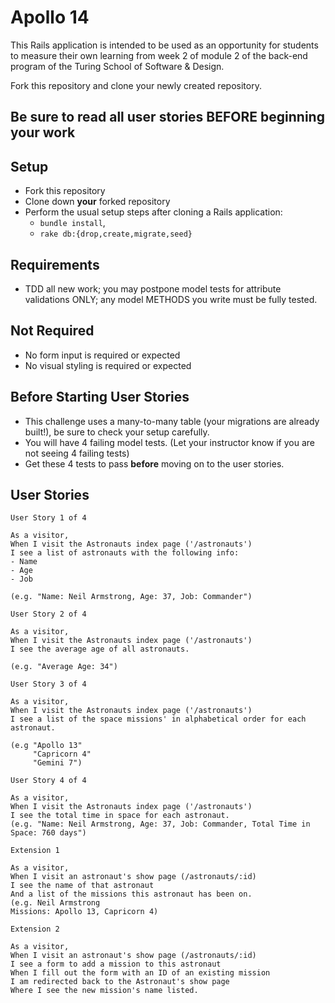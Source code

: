 # Apollo 14

This Rails application is intended to be used as an opportunity for students to measure their own learning from week 2 of module 2 of the back-end program of the Turing School of Software & Design.

Fork this repository and clone your newly created repository. 

## Be sure to read all user stories BEFORE beginning your work

## Setup

- Fork this repository
- Clone down **your** forked repository
- Perform the usual setup steps after cloning a Rails application:
     - `bundle install`, 
     - `rake db:{drop,create,migrate,seed}`
     
## Requirements

- TDD all new work; you may postpone model tests for attribute validations ONLY; any model METHODS you write must be fully tested.

## Not Required

- No form input is required or expected
- No visual styling is required or expected

## Before Starting User Stories

- This challenge uses a many-to-many table (your migrations are already built!), be sure to check your setup carefully.
- You will have 4 failing model tests. (Let your instructor know if you are not seeing 4 failing tests)
- Get these 4 tests to pass **before** moving on to the user stories.

## User Stories

```
User Story 1 of 4

As a visitor,
When I visit the Astronauts index page ('/astronauts')
I see a list of astronauts with the following info:
- Name
- Age
- Job

(e.g. "Name: Neil Armstrong, Age: 37, Job: Commander")
```

```
User Story 2 of 4

As a visitor,
When I visit the Astronauts index page ('/astronauts')
I see the average age of all astronauts.

(e.g. "Average Age: 34")
```

```
User Story 3 of 4

As a visitor,
When I visit the Astronauts index page ('/astronauts')
I see a list of the space missions' in alphabetical order for each astronaut.

(e.g "Apollo 13"
     "Capricorn 4"
     "Gemini 7")
```

```
User Story 4 of 4

As a visitor,
When I visit the Astronauts index page ('/astronauts')
I see the total time in space for each astronaut.
(e.g. "Name: Neil Armstrong, Age: 37, Job: Commander, Total Time in Space: 760 days")
```

```
Extension 1

As a visitor, 
When I visit an astronaut's show page (/astronauts/:id)
I see the name of that astronaut 
And a list of the missions this astronaut has been on.
(e.g. Neil Armstrong
Missions: Apollo 13, Capricorn 4)
```

```
Extension 2

As a visitor, 
When I visit an astronaut's show page (/astronauts/:id)
I see a form to add a mission to this astronaut
When I fill out the form with an ID of an existing mission
I am redirected back to the Astronaut's show page
Where I see the new mission's name listed. 
```